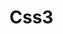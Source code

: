 <!--
 * @Author: your name
 * @Date: 2021-02-16 20:21:32
 * @LastEditTime: 2021-02-16 20:21:40
 * @LastEditors: Please set LastEditors
 * @Description: In User Settings Edit
 * @FilePath: /vuepress-starter/docs/Css3/README.md
-->
# Css3